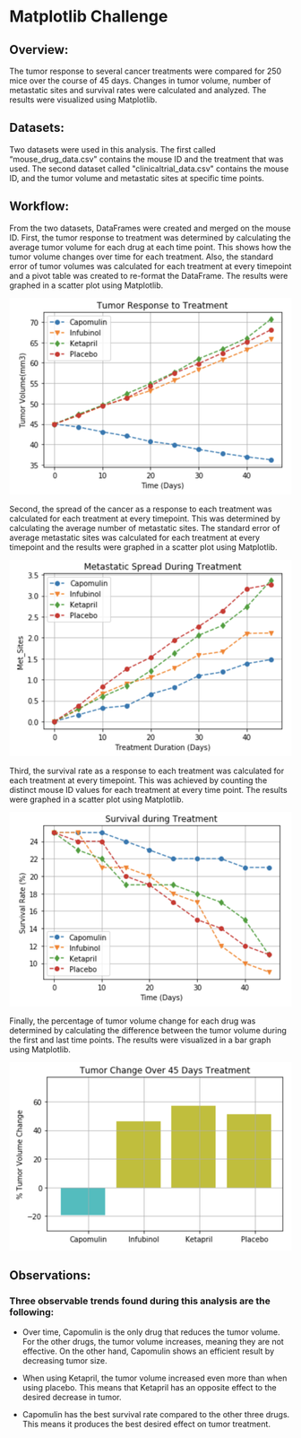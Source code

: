 # Matplotlib Challenge
## Overview:
The tumor response to several cancer treatments were compared for 250 mice over the course of 45 days. Changes in tumor volume, number of metastatic sites and survival rates were calculated and analyzed. The results were visualized using Matplotlib.

## Datasets:
Two datasets were used in this analysis. The first called “mouse_drug_data.csv" contains the mouse ID and the treatment that was used. The second dataset called "clinicaltrial_data.csv" contains the mouse ID, and the tumor volume and metastatic sites at specific time points. 

## Workflow:
From the two datasets, DataFrames were created and merged on the mouse ID. First, the tumor response to treatment was determined by calculating the average tumor volume for each drug at each time point. This shows how the tumor volume changes over time for each treatment. Also, the standard error of tumor volumes was calculated for each treatment at every timepoint and a pivot table was created to re-format the DataFrame. The results were graphed in a scatter plot using Matplotlib. 

<img src="images/TumorResponse.png" width="600">

Second, the spread of the cancer as a response to each treatment was calculated for each treatment at every timepoint. This was determined by calculating the average number of metastatic sites. The standard error of average metastatic sites was calculated for each treatment at every timepoint and the results were graphed in a scatter plot using Matplotlib.

<img src="images/MetastaticSpread.png" width="600">

Third, the survival rate as a response to each treatment was calculated for each treatment at every timepoint. This was achieved by counting the distinct mouse ID values for each treatment at every time point. The results were graphed in a scatter plot using Matplotlib.

<img src="images/SurvivalRate.png" width="600">

Finally, the percentage of tumor volume change for each drug was determined by calculating the difference between the tumor volume during the first and last time points. The results were visualized in a bar graph using Matplotlib. 

<img src="images/BarGraph.png" width="600">

## Observations:
### Three observable trends found during this analysis are the following:
- Over time, Capomulin is the only drug that reduces the tumor volume. For the other drugs, the tumor volume increases, meaning they are not effective. On the other hand, Capomulin shows an efficient result by decreasing tumor size. 
    
- When using Ketapril, the tumor volume increased even more than when using placebo. This means that Ketapril has an opposite effect to the desired decrease in tumor. 
    
- Capomulin has the best survival rate compared to the other three drugs. This means it produces the best desired effect on tumor treatment.


